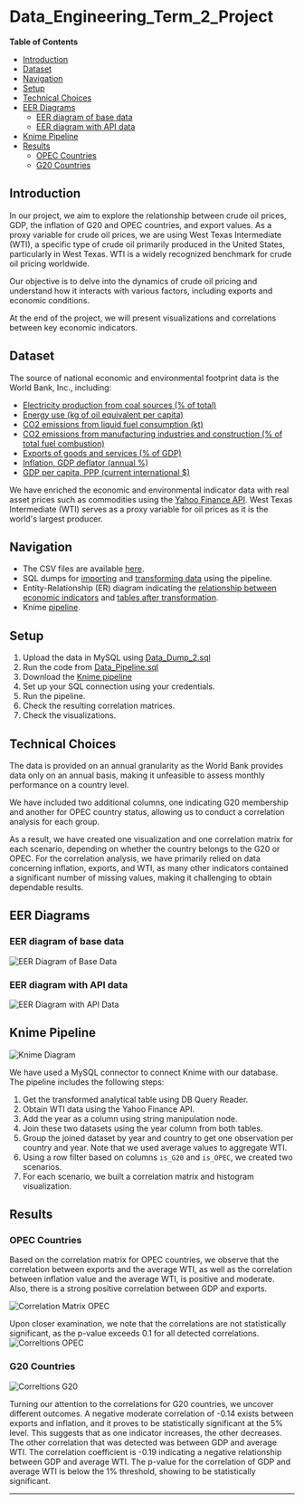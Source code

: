 # Data_Engineering_Term_2_Project

**Table of Contents**
- [Introduction](#introduction)
- [Dataset](#dataset)
- [Navigation](#navigation)
- [Setup](#setup)
- [Technical Choices](#technical-choices)
- [EER Diagrams](#eer-diagrams)
  - [EER diagram of base data](#eer-diagram-of-base-data)
  - [EER diagram with API data](#eer-diagram-with-api-data)
- [Knime Pipeline](#knime-pipeline)
- [Results](#results)
  - [OPEC Countries](#opec-countries)
  - [G20 Countries](#g20-countries)

## Introduction

In our project, we aim to explore the relationship between crude oil prices, GDP, the inflation of G20 and OPEC countries, and export values. As a proxy variable for crude oil prices, we are using West Texas Intermediate (WTI), a specific type of crude oil primarily produced in the United States, particularly in West Texas. WTI is a widely recognized benchmark for crude oil pricing worldwide.

Our objective is to delve into the dynamics of crude oil pricing and understand how it interacts with various factors, including exports and economic conditions.

At the end of the project, we will present visualizations and correlations between key economic indicators.

## Dataset

The source of national economic and environmental footprint data is the World Bank, Inc., including:
- [Electricity production from coal sources (% of total)](https://data.worldbank.org/indicator/EG.ELC.COAL.ZS)
- [Energy use (kg of oil equivalent per capita)](https://data.worldbank.org/indicator/EG.USE.PCAP.KG.OE)
- [CO2 emissions from liquid fuel consumption (kt)](https://data.worldbank.org/indicator/EN.ATM.CO2E.LF.KT)
- [CO2 emissions from manufacturing industries and construction (% of total fuel combustion)](https://data.worldbank.org/indicator/EN.CO2.MANF.ZS)
- [Exports of goods and services (% of GDP)](https://data.worldbank.org/indicator/NE.EXP.GNFS.ZS)
- [Inflation, GDP deflator (annual %)](https://data.worldbank.org/indicator/NY.GDP.DEFL.KD.ZG)
- [GDP per capita, PPP (current international $)](https://data.worldbank.org/indicator/NY.GDP.PCAP.PP.CD)

We have enriched the economic and environmental indicator data with real asset prices such as commodities using the [Yahoo Finance API](https://developer.yahoo.com/api/). West Texas Intermediate (WTI) serves as a proxy variable for oil prices as it is the world's largest producer.

## Navigation

- The CSV files are available [here](link-to-csv-files).
- SQL dumps for [importing](https://github.com/Iandrewburg/Data_Engineering_Term_2_Project/blob/main/Data_Dump_2.sql) and [transforming data](https://github.com/Iandrewburg/Data_Engineering_Term_2_Project/blob/main/Data_Pipeline.sql) using the pipeline.
- Entity-Relationship (ER) diagram indicating the [relationship between economic indicators](https://github.com/Iandrewburg/Data_Engineering_Term_2_Project/blob/main/ER_Indicators.png) and [tables after transformation](https://github.com/Iandrewburg/Data_Engineering_Term_2_Project/blob/main/ER_Indicators_Stock.png).
- Knime [pipeline](https://github.com/Iandrewburg/Data_Engineering_Term_2_Project/blob/main/Project2_DE1_Knime.knwf).

## Setup

1. Upload the data in MySQL using [Data_Dump_2.sql](https://github.com/Iandrewburg/Data_Engineering_Term_2_Project/blob/main/Data_Dump_2.sql)
2. Run the code from [Data_Pipeline.sql](https://github.com/Iandrewburg/Data_Engineering_Term_2_Project/blob/main/Data_Pipeline.sql)
3. Download the [Knime pipeline](https://github.com/Iandrewburg/Data_Engineering_Term_2_Project/blob/main/Project2_DE1_Knime.knwf)
4. Set up your SQL connection using your credentials.
5. Run the pipeline.
6. Check the resulting correlation matrices.
7. Check the visualizations.

## Technical Choices

The data is provided on an annual granularity as the World Bank provides data only on an annual basis, making it unfeasible to assess monthly performance on a country level.

We have included two additional columns, one indicating G20 membership and another for OPEC country status, allowing us to conduct a correlation analysis for each group.

As a result, we have created one visualization and one correlation matrix for each scenario, depending on whether the country belongs to the G20 or OPEC. For the correlation analysis, we have primarily relied on data concerning inflation, exports, and WTI, as many other indicators contained a significant number of missing values, making it challenging to obtain dependable results.

## EER Diagrams

### EER diagram of base data
![EER Diagram of Base Data](https://github.com/Iandrewburg/Data_Engineering_Term_2_Project/blob/main/ER_Indicators.png)

### EER diagram with API data
![EER Diagram with API Data](https://github.com/Iandrewburg/Data_Engineering_Term_2_Project/blob/main/ER_Indicators_Stock.png)

## Knime Pipeline
![Knime Diagram](https://github.com/Iandrewburg/Data_Engineering_Term_2_Project/blob/main/knime_pipeline.png)

We have used a MySQL connector to connect Knime with our database. The pipeline includes the following steps:

1. Get the transformed analytical table using DB Query Reader.
2. Obtain WTI data using the Yahoo Finance API.
3. Add the year as a column using string manipulation node.
4. Join these two datasets using the year column from both tables.
5. Group the joined dataset by year and country to get one observation per country and year. Note that we used average values to aggregate WTI.
6. Using a row filter based on columns `is_G20` and `is_OPEC`, we created two scenarios.
7. For each scenario, we built a correlation matrix and histogram visualization.

## Results

### OPEC Countries

Based on the correlation matrix for OPEC countries, we observe that the correlation between exports and the average WTI, as well as the correlation between inflation value and the average WTI, is positive and moderate. Also, there is a strong positive correlation between GDP and exports.

![Correlation Matrix OPEC](https://github.com/Iandrewburg/Data_Engineering_Term_2_Project/blob/main/corrheatmap.png)

Upon closer examination, we note that the correlations are not statistically significant, as the p-value exceeds 0.1 for all detected correlations.
![Correltions OPEC](https://github.com/Iandrewburg/Data_Engineering_Term_2_Project/blob/main/corOPEC.png)
### G20 Countries
![Correltions G20](https://github.com/Iandrewburg/Data_Engineering_Term_2_Project/blob/main/corG20.png)

Turning our attention to the correlations for G20 countries, we uncover different outcomes. A negative moderate correlation of -0.14 exists between exports and inflation, and it proves to be statistically significant at the 5% level. This suggests that as one indicator increases, the other decreases. The other correlation that was detected was between GDP and average WTI. The correlation coefficient is -0.19 indicating a negative relationship between GDP and average WTI. The p-value for the correlation of GDP and average WTI is below the 1% threshold, showing to be statistically significant. 

-------------------
